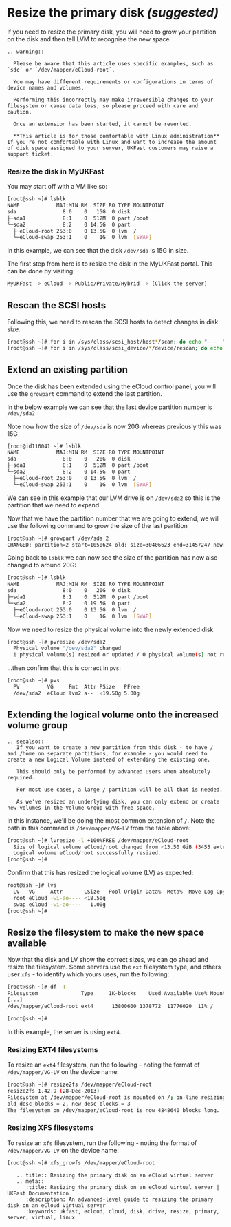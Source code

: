 # Resize the primary disk *(suggested)*

If you need to resize the primary disk, you will need to grow your partition on the disk and then tell LVM to recognise the new space.

```eval_rst
.. warning::
  
  Please be aware that this article uses specific examples, such as `sdc` or `/dev/mapper/eCloud-root`.

  You may have different requirements or configurations in terms of device names and volumes.

  Performing this incorrectly may make irreversible changes to your filesystem or cause data loss, so please proceed with care and caution.

  Once an extension has been started, it cannot be reverted.

  **This article is for those comfortable with Linux administration** If you're not comfortable with Linux and want to increase the amount of disk space assigned to your server, UKFast customers may raise a support ticket.
```
### Resize the disk in MyUKFast

You may start off with a VM like so:

```bash
[root@ssh ~]# lsblk
NAME            MAJ:MIN RM  SIZE RO TYPE MOUNTPOINT
sda               8:0    0   15G  0 disk
├─sda1            8:1    0  512M  0 part /boot
└─sda2            8:2    0 14.5G  0 part
  ├─eCloud-root 253:0    0 13.5G  0 lvm  /
  └─eCloud-swap 253:1    0    1G  0 lvm  [SWAP]
```

In this example, we can see that the disk `/dev/sda` is 15G in size. 

The first step from here is to resize the disk in the MyUKFast portal. This can be done by visiting:

```bash
MyUKFast -> eCloud -> Public/Private/Hybrid -> [Click the server]
```
## Rescan the SCSI hosts

Following this, we need to rescan the SCSI hosts to detect changes in disk size.

```bash
[root@ssh ~]# for i in /sys/class/scsi_host/host*/scan; do echo "- - -" > $i; done
[root@ssh ~]# for i in /sys/class/scsi_device/*/device/rescan; do echo "1" > $i; done
```

## Extend an existing partition

Once the disk has been extended using the eCloud control panel, you will use the `growpart` command to extend the last partition.

In the below example we can see that the last device partition number is `/dev/sda2`

Note now how the size of `/dev/sda` is now 20G whereas previously this was 15G

```bash
[root@id116041 ~]# lsblk
NAME            MAJ:MIN RM  SIZE RO TYPE MOUNTPOINT
sda               8:0    0   20G  0 disk
├─sda1            8:1    0  512M  0 part /boot
└─sda2            8:2    0 14.5G  0 part
  ├─eCloud-root 253:0    0 13.5G  0 lvm  /
  └─eCloud-swap 253:1    0    1G  0 lvm  [SWAP]
```
We can see in this example that our LVM drive is on `/dev/sda2` so this is the partition that we need to expand.

Now that we have the partition number that we are going to extend, we will use the following command to grow the size of the last partition

```bash
[root@ssh ~]# growpart /dev/sda 2
CHANGED: partition=2 start=1050624 old: size=30406623 end=31457247 new: size=40892383 end=41943007
```

Going back to `lsblk` we can now see the size of the partition has now also changed to around 20G:

```bash
[root@ssh ~]# lsblk
NAME            MAJ:MIN RM  SIZE RO TYPE MOUNTPOINT
sda               8:0    0   20G  0 disk
├─sda1            8:1    0  512M  0 part /boot
└─sda2            8:2    0 19.5G  0 part
  ├─eCloud-root 253:0    0 13.5G  0 lvm  /
  └─eCloud-swap 253:1    0    1G  0 lvm  [SWAP]
```
Now we need to resize the physical volume into the newly extended disk

```bash
[root@ssh ~]# pvresize /dev/sda2
  Physical volume "/dev/sda2" changed
  1 physical volume(s) resized or updated / 0 physical volume(s) not resized
```

...then confirm that this is correct in `pvs`:

```bash
[root@ssh ~]# pvs
  PV         VG     Fmt  Attr PSize   PFree
  /dev/sda2  eCloud lvm2 a--  <19.50g 5.00g
```

## Extending the logical volume onto the increased volume group

```eval_rst
.. seealso::
   If you want to create a new partition from this disk - to have / and /home on separate partitions, for example - you would need to create a new Logical Volume instead of extending the existing one.

   This should only be performed by advanced users when absolutely required.

   For most use cases, a large / partition will be all that is needed.

   As we've resized an underlying disk, you can only extend or create new volumes in the Volume Group with free space.
```

In this instance, we'll be doing the most common extension of `/`. Note the path in this command is `/dev/mapper/VG-LV` from the table above:

```bash
[root@ssh ~]# lvresize -l +100%FREE /dev/mapper/eCloud-root
  Size of logical volume eCloud/root changed from <13.50 GiB (3455 extents) to <18.50 GiB (4735 extents).
  Logical volume eCloud/root successfully resized.
[root@ssh ~]#
```

Confirm that this has resized the logical volume (LV) as expected:

```bash
root@ssh ~]# lvs
  LV   VG     Attr       LSize   Pool Origin Data%  Meta%  Move Log Cpy%Sync Convert
  root eCloud -wi-ao---- <18.50g
  swap eCloud -wi-ao----   1.00g
[root@ssh ~]#
```

## Resize the filesystem to make the new space available

Now that the disk and LV show the correct sizes, we can go ahead and resize the filesystem. Some servers use the `ext` filesystem type, and others user `xfs` - to identify which yours uses, run the following:

```bash
[root@ssh ~]# df -T
Filesystem              Type     1K-blocks    Used Available Use% Mounted on
[...]
/dev/mapper/eCloud-root ext4      13800600 1378772  11776020  11% /

[root@ssh ~]#
```

In this example, the server is using `ext4`.

### Resizing EXT4 filesystems

To resize an `ext4` filesystem, run the following - noting the format of `/dev/mapper/VG-LV` on the device name:

```bash
[root@ssh ~]# resize2fs /dev/mapper/eCloud-root
resize2fs 1.42.9 (28-Dec-2013)
Filesystem at /dev/mapper/eCloud-root is mounted on /; on-line resizing required
old_desc_blocks = 2, new_desc_blocks = 3
The filesystem on /dev/mapper/eCloud-root is now 4848640 blocks long.
```

### Resizing XFS filesystems

To resize an `xfs` filesystem, run the following - noting the format of `/dev/mapper/VG-LV` on the device name:

```bash
[root@ssh ~]# xfs_growfs /dev/mapper/eCloud-root
```

```eval_rst
   .. title:: Resizing the primary disk on an eCloud virtual server
   .. meta::
      :title: Resizing the primary disk on an eCloud virtual server | UKFast Documentation
      :description: An advanced-level guide to resizing the primary disk on an eCloud virtual server
      :keywords: ukfast, ecloud, cloud, disk, drive, resize, primary, server, virtual, linux
```
